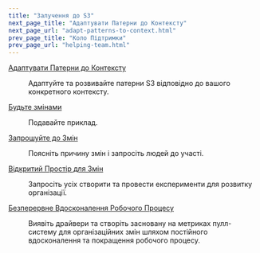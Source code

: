 ```yaml
---
title: "Залучення до S3"
next_page_title: "Адаптувати Патерни до Контексту"
next_page_url: "adapt-patterns-to-context.html"
prev_page_title: "Коло Підтримки"
prev_page_url: "helping-team.html"
---
```



<dl>

  <dt><a href="adapt-patterns-to-context.html">Адаптувати Патерни до Контексту</a></dt>
  <dd><p>Адаптуйте та розвивайте патерни S3 відповідно до вашого конкретного контексту.</p></dd>

  <dt><a href="be-the-change.html">Будьте змінами</a></dt>
  <dd><p>Подавайте приклад.</p></dd>

  <dt><a href="invite-change.html">Запрошуйте до Змін</a></dt>
  <dd><p>Поясніть причину змін і запросіть людей до участі.</p></dd>

  <dt><a href="open-space-for-change.html">Відкритий Простір для Змін</a></dt>
  <dd><p>Запросіть усіх створити та провести експерименти для розвитку організації.</p></dd>

  <dt><a href="continuous-improvement-of-work-process.html">Безперервне Вдосконалення Робочого Процесу</a></dt>
  <dd><p>Виявіть драйвери та створіть засновану на метриках пулл-систему для організаційних змін шляхом постійного вдосконалення та покращення робочого процесу.</p></dd>
</dl>

